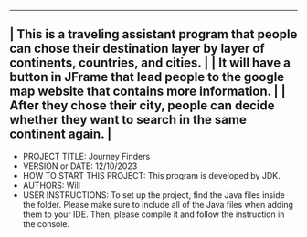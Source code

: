 ------------------------------------------------------------------------
| This is a traveling assistant program that people can chose their destination layer by layer of continents, countries, and cities. |
| It will have a button in JFrame that lead people to the google map website that contains more information. |
| After they chose their city, people can decide whether they want to search in the same continent again. |
------------------------------------------------------------------------

* PROJECT TITLE: Journey Finders
* VERSION or DATE: 12/10/2023
* HOW TO START THIS PROJECT: This program is developed by JDK.
* AUTHORS: Will
* USER INSTRUCTIONS: To set up the project, find the Java files inside the folder. Please make sure to include all of the Java files when adding them to your IDE. Then, please compile it and follow the instruction in the console. 
